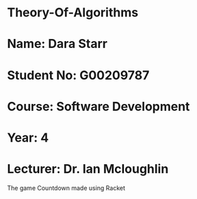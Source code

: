 # Theory-Of-Algorithms
# Name: Dara Starr
# Student No: G00209787
# Course: Software Development
# Year: 4
# Lecturer: Dr. Ian Mcloughlin

The game Countdown made using Racket
